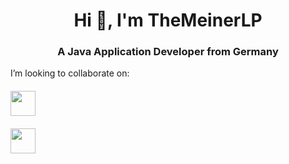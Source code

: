 <h1 align="center">Hi 👋, I'm TheMeinerLP</h1>
<h3 align="center">A Java Application Developer from Germany</h3>

I’m looking to collaborate on:
<h4 align="center><a href="https://github.com/CloudNetService"><img src="https://avatars3.githubusercontent.com/u/39465435?s=200&v=4" height="40" width="40"/></a></h4>
<h4 align="center><a href="https://github.com/TheMadfixLab"><img src="https://avatars0.githubusercontent.com/u/67312600?s=200&v=4" height="40" width="40"/></a></h4>
<!--
**TheMeinerLP/TheMeinerLP** is a ✨ _special_ ✨ repository because its `README.md` (this file) appears on your GitHub profile.

Here are some ideas to get you started:

- 🔭 I’m currently working on ...
- 🌱 I’m currently learning ...
- 👯 I’m looking to collaborate on ...
- 🤔 I’m looking for help with ...
- 💬 Ask me about ...
- 📫 How to reach me: ...
- 😄 Pronouns: ...
- ⚡ Fun fact: ...
-->
